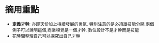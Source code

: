 # 摘用重點
- **定義才幹**: 亦即天份加上持續發展的勇氣. 特別注意的是必須跟技能分開.兩個例子可以說明這個,商業嗅覺是一個才幹. 數位設計不是才幹而是技能
- 花時間整理自己可以探究出自己才幹
# 
#
#
#
#
<!--stackedit_data:
eyJoaXN0b3J5IjpbLTExNTk0ODI0OTgsMTk3NTU4MDc5MywtND
Y2ODUyMTE2XX0=
-->
